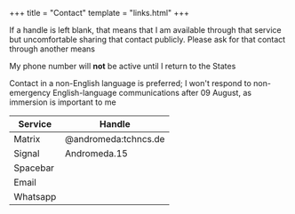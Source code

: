 +++
title = "Contact"
template = "links.html"
+++

If a handle is left blank, that means that I am available through that service but uncomfortable sharing that contact publicly. Please ask for that contact through another means

My phone number will **not** be active until I return to the States

Contact in a non-English language is preferred; I won't respond to non-emergency English-language communications after 09 August, as immersion is important to me

| Service | Handle |
|-|-|
| Matrix | @andromeda:tchncs.de |
| Signal | Andromeda.15 |
| Spacebar | |
| Email | |
| Whatsapp | |
